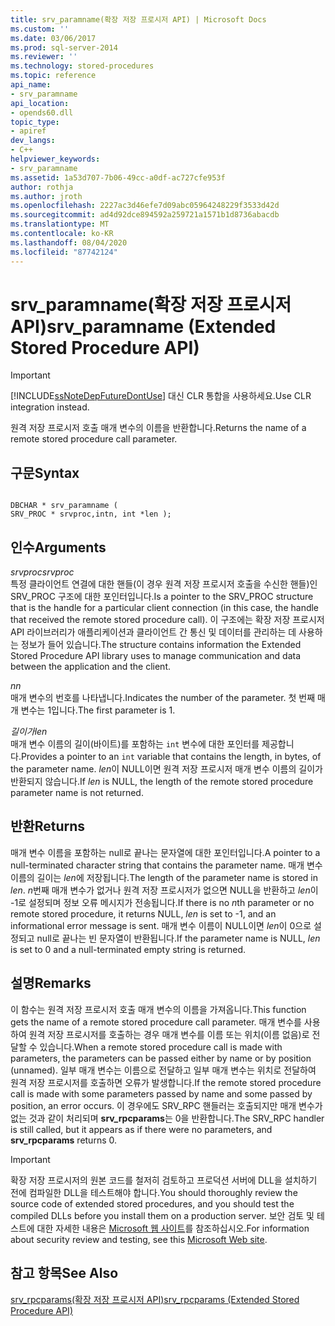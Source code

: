 ```yaml
---
title: srv_paramname(확장 저장 프로시저 API) | Microsoft Docs
ms.custom: ''
ms.date: 03/06/2017
ms.prod: sql-server-2014
ms.reviewer: ''
ms.technology: stored-procedures
ms.topic: reference
api_name:
- srv_paramname
api_location:
- opends60.dll
topic_type:
- apiref
dev_langs:
- C++
helpviewer_keywords:
- srv_paramname
ms.assetid: 1a53d707-7b06-49cc-a0df-ac727cfe953f
author: rothja
ms.author: jroth
ms.openlocfilehash: 2227ac3d46efe7d09abc05964248229f3533d42d
ms.sourcegitcommit: ad4d92dce894592a259721a1571b1d8736abacdb
ms.translationtype: MT
ms.contentlocale: ko-KR
ms.lasthandoff: 08/04/2020
ms.locfileid: "87742124"
---
```

# <a name="srv_paramname-extended-stored-procedure-api"></a><span data-ttu-id="605f2-102">srv_paramname(확장 저장 프로시저 API)</span><span class="sxs-lookup"><span data-stu-id="605f2-102">srv_paramname (Extended Stored Procedure API)</span></span>
    
> [!IMPORTANT]  
>  [!INCLUDE[ssNoteDepFutureDontUse](../../includes/ssnotedepfuturedontuse-md.md)] <span data-ttu-id="605f2-103">대신 CLR 통합을 사용하세요.</span><span class="sxs-lookup"><span data-stu-id="605f2-103">Use CLR integration instead.</span></span>  
  
 <span data-ttu-id="605f2-104">원격 저장 프로시저 호출 매개 변수의 이름을 반환합니다.</span><span class="sxs-lookup"><span data-stu-id="605f2-104">Returns the name of a remote stored procedure call parameter.</span></span>  
  
## <a name="syntax"></a><span data-ttu-id="605f2-105">구문</span><span class="sxs-lookup"><span data-stu-id="605f2-105">Syntax</span></span>  
  
```  
  
DBCHAR * srv_paramname (  
SRV_PROC * srvproc,intn, int *len );  
```  
  
## <a name="arguments"></a><span data-ttu-id="605f2-106">인수</span><span class="sxs-lookup"><span data-stu-id="605f2-106">Arguments</span></span>  
 <span data-ttu-id="605f2-107">*srvproc*</span><span class="sxs-lookup"><span data-stu-id="605f2-107">*srvproc*</span></span>  
 <span data-ttu-id="605f2-108">특정 클라이언트 연결에 대한 핸들(이 경우 원격 저장 프로시저 호출을 수신한 핸들)인 SRV_PROC 구조에 대한 포인터입니다.</span><span class="sxs-lookup"><span data-stu-id="605f2-108">Is a pointer to the SRV_PROC structure that is the handle for a particular client connection (in this case, the handle that received the remote stored procedure call).</span></span> <span data-ttu-id="605f2-109">이 구조에는 확장 저장 프로시저 API 라이브러리가 애플리케이션과 클라이언트 간 통신 및 데이터를 관리하는 데 사용하는 정보가 들어 있습니다.</span><span class="sxs-lookup"><span data-stu-id="605f2-109">The structure contains information the Extended Stored Procedure API library uses to manage communication and data between the application and the client.</span></span>  
  
 <span data-ttu-id="605f2-110">*n*</span><span class="sxs-lookup"><span data-stu-id="605f2-110">*n*</span></span>  
 <span data-ttu-id="605f2-111">매개 변수의 번호를 나타냅니다.</span><span class="sxs-lookup"><span data-stu-id="605f2-111">Indicates the number of the parameter.</span></span> <span data-ttu-id="605f2-112">첫 번째 매개 변수는 1입니다.</span><span class="sxs-lookup"><span data-stu-id="605f2-112">The first parameter is 1.</span></span>  
  
 <span data-ttu-id="605f2-113">*길이가*</span><span class="sxs-lookup"><span data-stu-id="605f2-113">*len*</span></span>  
 <span data-ttu-id="605f2-114">매개 변수 이름의 길이(바이트)를 포함하는 `int` 변수에 대한 포인터를 제공합니다.</span><span class="sxs-lookup"><span data-stu-id="605f2-114">Provides a pointer to an `int` variable that contains the length, in bytes, of the parameter name.</span></span> <span data-ttu-id="605f2-115">*len*이 NULL이면 원격 저장 프로시저 매개 변수 이름의 길이가 반환되지 않습니다.</span><span class="sxs-lookup"><span data-stu-id="605f2-115">If *len* is NULL, the length of the remote stored procedure parameter name is not returned.</span></span>  
  
## <a name="returns"></a><span data-ttu-id="605f2-116">반환</span><span class="sxs-lookup"><span data-stu-id="605f2-116">Returns</span></span>  
 <span data-ttu-id="605f2-117">매개 변수 이름을 포함하는 null로 끝나는 문자열에 대한 포인터입니다.</span><span class="sxs-lookup"><span data-stu-id="605f2-117">A pointer to a null-terminated character string that contains the parameter name.</span></span> <span data-ttu-id="605f2-118">매개 변수 이름의 길이는 *len*에 저장됩니다.</span><span class="sxs-lookup"><span data-stu-id="605f2-118">The length of the parameter name is stored in *len*.</span></span> <span data-ttu-id="605f2-119">*n*번째 매개 변수가 없거나 원격 저장 프로시저가 없으면 NULL을 반환하고 *len*이 -1로 설정되며 정보 오류 메시지가 전송됩니다.</span><span class="sxs-lookup"><span data-stu-id="605f2-119">If there is no *n*th parameter or no remote stored procedure, it returns NULL, *len* is set to -1, and an informational error message is sent.</span></span> <span data-ttu-id="605f2-120">매개 변수 이름이 NULL이면 *len*이 0으로 설정되고 null로 끝나는 빈 문자열이 반환됩니다.</span><span class="sxs-lookup"><span data-stu-id="605f2-120">If the parameter name is NULL, *len* is set to 0 and a null-terminated empty string is returned.</span></span>  
  
## <a name="remarks"></a><span data-ttu-id="605f2-121">설명</span><span class="sxs-lookup"><span data-stu-id="605f2-121">Remarks</span></span>  
 <span data-ttu-id="605f2-122">이 함수는 원격 저장 프로시저 호출 매개 변수의 이름을 가져옵니다.</span><span class="sxs-lookup"><span data-stu-id="605f2-122">This function gets the name of a remote stored procedure call parameter.</span></span> <span data-ttu-id="605f2-123">매개 변수를 사용하여 원격 저장 프로시저를 호출하는 경우 매개 변수를 이름 또는 위치(이름 없음)로 전달할 수 있습니다.</span><span class="sxs-lookup"><span data-stu-id="605f2-123">When a remote stored procedure call is made with parameters, the parameters can be passed either by name or by position (unnamed).</span></span> <span data-ttu-id="605f2-124">일부 매개 변수는 이름으로 전달하고 일부 매개 변수는 위치로 전달하여 원격 저장 프로시저를 호출하면 오류가 발생합니다.</span><span class="sxs-lookup"><span data-stu-id="605f2-124">If the remote stored procedure call is made with some parameters passed by name and some passed by position, an error occurs.</span></span> <span data-ttu-id="605f2-125">이 경우에도 SRV_RPC 핸들러는 호출되지만 매개 변수가 없는 것과 같이 처리되며 **srv_rpcparams**는 0을 반환합니다.</span><span class="sxs-lookup"><span data-stu-id="605f2-125">The SRV_RPC handler is still called, but it appears as if there were no parameters, and **srv_rpcparams** returns 0.</span></span>  
  
> [!IMPORTANT]  
>  <span data-ttu-id="605f2-126">확장 저장 프로시저의 원본 코드를 철저히 검토하고 프로덕션 서버에 DLL을 설치하기 전에 컴파일한 DLL을 테스트해야 합니다.</span><span class="sxs-lookup"><span data-stu-id="605f2-126">You should thoroughly review the source code of extended stored procedures, and you should test the compiled DLLs before you install them on a production server.</span></span> <span data-ttu-id="605f2-127">보안 검토 및 테스트에 대한 자세한 내용은 [Microsoft 웹 사이트](https://go.microsoft.com/fwlink/?LinkID=54761&amp;clcid=0x409https://msdn.microsoft.com/security/)를 참조하십시오.</span><span class="sxs-lookup"><span data-stu-id="605f2-127">For information about security review and testing, see this [Microsoft Web site](https://go.microsoft.com/fwlink/?LinkID=54761&amp;clcid=0x409https://msdn.microsoft.com/security/).</span></span>  
  
## <a name="see-also"></a><span data-ttu-id="605f2-128">참고 항목</span><span class="sxs-lookup"><span data-stu-id="605f2-128">See Also</span></span>  
 [<span data-ttu-id="605f2-129">srv_rpcparams(확장 저장 프로시저 API)</span><span class="sxs-lookup"><span data-stu-id="605f2-129">srv_rpcparams &#40;Extended Stored Procedure API&#41;</span></span>](srv-rpcparams-extended-stored-procedure-api.md)  
  
  
